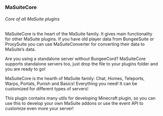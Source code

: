 ### MaSuiteCore
###### Core of all MaSuite plugins

MaSuiteCore is the heart of the MaSuite family. It gives main functionality for other MaSuite plugins. If you have old player data from BungeeSuite or ProxySuite you can use MaSuiteConverter for converting their data to MaSuite’s data.

Are you using a standalone server without BungeeCord? MaSuiteCore supports standalone servers too, just drop the file to your plugins folder and you are ready to go!

MaSuiteCore is the hearth of MaSuite family: Chat, Homes, Teleports, Warps, Portals, Punish and Basics! Everything you need! It can be customized for different types of servers!

This plugin contains many utils for developing Minecraft plugin, so you can use this to develop your own MaSuite addons or use the event API to customize even more your server!​
